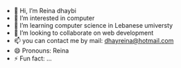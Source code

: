- 👋 Hi, I’m Reina dhaybi
- 👀 I’m interested in computer
- 🌱 I’m  learning computer science in Lebanese umiversty
- 💞️ I’m looking to collaborate on web development
- 📫 you can contact me by mail: dhayreina@hotmail.com
- 😄 Pronouns: Reina
- ⚡ Fun fact: ...

<!---
Reina5dhaybi/Reina5dhaybi is a ✨ special ✨ repository because its `README.md` (this file) appears on your GitHub profile.
You can click the Preview link to take a look at your changes.
--->

